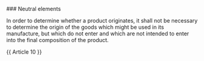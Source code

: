 ### Neutral elements

In order to determine whether a product originates, it shall not be necessary to determine the origin of the goods which might be used in its manufacture, but which do not enter and which are not intended to enter into the final composition of the product.

{{ Article 10 }}
